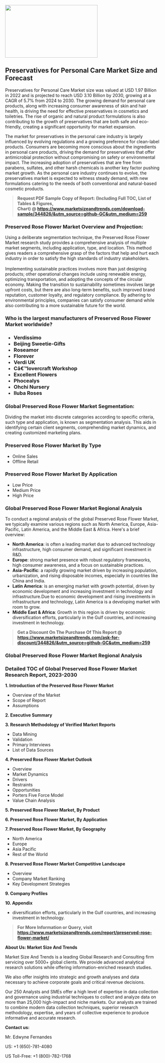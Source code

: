 <p><img class="alignnone size-medium wp-image-20088" src="https://ffe5etoiles.com/wp-content/uploads/2024/12/MST1-300x171.png" alt="" width="300" height="171" /></p><h2>Preservatives for Personal Care Market Size and Forecast</h2><p>Preservatives for Personal Care Market size was valued at USD 1.97 Billion in 2022 and is projected to reach USD 3.10 Billion by 2030, growing at a CAGR of 5.7% from 2024 to 2030. The growing demand for personal care products, along with increasing consumer awareness of skin and hair health, is driving the need for effective preservatives in cosmetics and toiletries. The rise of organic and natural product formulations is also contributing to the growth of preservatives that are both safe and eco-friendly, creating a significant opportunity for market expansion.</p><p>The market for preservatives in the personal care industry is largely influenced by evolving regulations and a growing preference for clean-label products. Consumers are becoming more conscious about the ingredients in personal care products, driving the demand for preservatives that offer antimicrobial protection without compromising on safety or environmental impact. The increasing adoption of preservatives that are free from parabens, sulfates, and other harsh chemicals is another key factor pushing market growth. As the personal care industry continues to evolve, the preservatives market is expected to witness steady demand, with new formulations catering to the needs of both conventional and natural-based cosmetic products.</p></p><blockquote id="" class=""><strong>Request PDF Sample Copy of Report: (Including Full TOC, List of Tables &amp; Figures, Chart)&nbsp;@&nbsp;<strong><a href="https://www.marketsizeandtrends.com/download-sample/344826/&utm_source=github-GC&utm_medium=259" target="_blank">https://www.marketsizeandtrends.com/download-sample/344826/&utm_source=github-GC&utm_medium=259</a></strong></strong></blockquote><h3 id="" class="">Preserved Rose Flower Market&nbsp;Overview and Projection:</h3><p id="" class="">Using a deliberate segmentation technique, the Preserved Rose Flower Market research study provides a comprehensive analysis of multiple market segments, including application, type, and location. This method gives readers a comprehensive grasp of the factors that help and hurt each industry in order to satisfy the high standards of industry stakeholders. <br /> <br />Implementing sustainable practices involves more than just designing products; other operational changes include using renewable energy, optimizing transportation, and adopting the concepts of the circular economy. Making the transition to sustainability sometimes involves large upfront costs, but there are also long-term benefits, such improved brand reputation, customer loyalty, and regulatory compliance. By adhering to environmental principles, companies can satisfy consumer demand while also contributing to a more sustainable future for the world.</p><h3 id="" class="">Who is the largest manufacturers of&nbsp;Preserved Rose Flower Market worldwide?</h3><h3 class=""><p><ul><li>Verdissimo </li><li> Beijing Sweetie-Gifts </li><li> Roseamor </li><li> Florever </li><li> Verdi UK </li><li> Câ€™lovercraft Workshop </li><li> Excellent Flowers </li><li> Phocealys </li><li> Ohchi Nursery </li><li> Iluba Roses</li></ul></p></h3><h3 id="" class="">Global&nbsp;Preserved Rose Flower Market Segmentation:</h3><p id="" class="">Dividing the market into discrete categories according to specific criteria, such type and application, is known as segmentation analysis. This aids in identifying certain client segments, comprehending market dynamics, and creating customized marketing plans.</p><h3 id="" class="">Preserved Rose Flower Market&nbsp;By Type</h3><p><p><ul><li>Online Sales</li><li> Offline Retail</p></li></ul></p></p><h3 id="" class="">Preserved Rose Flower Market&nbsp;By Application</h3><p class=""><p><ul><li>Low Price</li><li> Medium Price</li><li> High Price</li></ul></p></p><h3 id="" class="">Global Preserved Rose Flower Market Regional Analysis</h3><p id="" class="">To conduct a regional analysis of the global Preserved Rose Flower Market, we typically examine various regions such as North America, Europe, Asia-Pacific, Latin America, and the Middle East &amp; Africa. Here's a brief overview:</p><ul><li><strong>North America</strong>: is often a leading market due to advanced technology infrastructure, high consumer demand, and significant investment in R&amp;D.</li><li><strong>Europe</strong>: strong market presence with robust regulatory frameworks, high consumer awareness, and a focus on sustainable practices.</li><li><strong>Asia-Pacific</strong>: a rapidly growing market driven by increasing population, urbanization, and rising disposable incomes, especially in countries like China and India.</li><li><strong>Latin America</strong>: is an emerging market with growth potential, driven by economic development and increasing investment in technology and infrastructure.Due to economic development and rising investments in infrastructure and technology, Latin America is a developing market with room to grow.</li><li><strong>Middle East &amp; Africa</strong>: Growth in this region is driven by economic diversification efforts, particularly in the Gulf countries, and increasing investment in technology.</li></ul><blockquote id="" class=""><strong>Get a Discount On The Purchase Of This Report @ <strong><a href="https://www.marketsizeandtrends.com/ask-for-discount/344826/&utm_source=github-GC&utm_medium=259" target="_blank">https://www.marketsizeandtrends.com/ask-for-discount/344826/&utm_source=github-GC&utm_medium=259</a></strong></strong></blockquote><h3 id="" class="">Global Preserved Rose Flower Market Regional Analysis</h3><h3 id="" class="">Detailed TOC of Global Preserved Rose Flower Market Research Report, 2023-2030</h3><p id="" class=""><strong>1. Introduction of the Preserved Rose Flower Market</strong></p><ul><li>Overview of the Market</li><li>Scope of Report</li><li>Assumptions</li></ul><p id="" class=""><strong>2. Executive Summary</strong></p><p id="" class=""><strong>3. Research Methodology of Verified Market Reports</strong></p><ul><li>Data Mining</li><li>Validation</li><li>Primary Interviews</li><li>List of Data Sources</li></ul><p id="" class=""><strong>4. Preserved Rose Flower Market Outlook</strong></p><ul><li>Overview</li><li>Market Dynamics</li><li>Drivers</li><li>Restraints</li><li>Opportunities</li><li>Porters Five Force Model</li><li>Value Chain Analysis</li></ul><p id="" class=""><strong>5. Preserved Rose Flower Market, By Product</strong></p><p id="" class=""><strong>6. Preserved Rose Flower Market, By Application</strong></p><p id="" class=""><strong>7. Preserved Rose Flower Market, By Geography</strong></p><ul><li>North America</li><li>Europe</li><li>Asia Pacific</li><li>Rest of the World</li></ul><p id="" class=""><strong>8. Preserved Rose Flower Market Competitive Landscape</strong></p><ul><li>Overview</li><li>Company Market Ranking</li><li>Key Development Strategies</li></ul><p id="" class=""><strong>9. Company Profiles</strong></p><p id="" class=""><strong>10. Appendix</strong></p><ul><li>diversification efforts, particularly in the Gulf countries, and increasing investment in technology.</li></ul><blockquote id="" class=""><strong>For More Information or Query, visit <strong><strong><a href="https://www.marketsizeandtrends.com/report/preserved-rose-flower-market/" target="_blank">https://www.marketsizeandtrends.com/report/preserved-rose-flower-market/</a></strong></strong></strong></blockquote><p id="" class=""><strong>About Us: Market Size And Trends</strong></p><p id="" class="">Market Size And Trends is a leading Global Research and Consulting firm servicing over 5000+ global clients. We provide advanced analytical research solutions while offering information-enriched research studies.</p><p id="" class="">We also offer insights into strategic and growth analyses and data necessary to achieve corporate goals and critical revenue decisions.</p><p id="" class="">Our 250 Analysts and SMEs offer a high level of expertise in data collection and governance using industrial techniques to collect and analyze data on more than 25,000 high-impact and niche markets. Our analysts are trained to combine modern data collection techniques, superior research methodology, expertise, and years of collective experience to produce informative and accurate research.</p><p id="" class=""><strong>Contact us:</strong></p><p id="" class="">Mr. Edwyne Fernandes</p><p id="" class="">US: +1 (650)-781-4080</p><p id="" class="">US Toll-Free: +1 (800)-782-1768</p>
